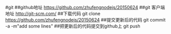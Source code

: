 #git
##github地址
https://github.com/zhufengnodejs/20150624
##git 客户端地址
http://git-scm.com/
##下载代码
git clone https://github.com/zhufengnodejs/20150624
##提交更新后的代码
git commit -a -m"add some lines"
##把更新后的代码提交到github上
git push


